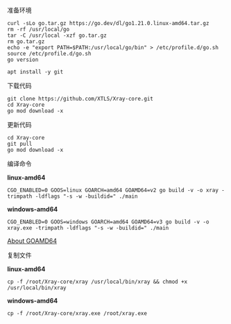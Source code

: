 准备环境

```
curl -sLo go.tar.gz https://go.dev/dl/go1.21.0.linux-amd64.tar.gz
rm -rf /usr/local/go
tar -C /usr/local -xzf go.tar.gz
rm go.tar.gz
echo -e "export PATH=$PATH:/usr/local/go/bin" > /etc/profile.d/go.sh
source /etc/profile.d/go.sh
go version
```

```
apt install -y git
```

下载代码

```
git clone https://github.com/XTLS/Xray-core.git
cd Xray-core
go mod download -x
```

更新代码

```
cd Xray-core
git pull
go mod download -x
```

编译命令

**linux-amd64**

```
CGO_ENABLED=0 GOOS=linux GOARCH=amd64 GOAMD64=v2 go build -v -o xray -trimpath -ldflags "-s -w -buildid=" ./main
```

**windows-amd64**

```
CGO_ENABLED=0 GOOS=windows GOARCH=amd64 GOAMD64=v3 go build -v -o xray.exe -trimpath -ldflags "-s -w -buildid=" ./main
```

[About GOAMD64](https://github.com/golang/go/wiki/MinimumRequirements#amd64)

复制文件

**linux-amd64**

```
cp -f /root/Xray-core/xray /usr/local/bin/xray && chmod +x /usr/local/bin/xray
```

**windows-amd64**

```
cp -f /root/Xray-core/xray.exe /root/xray.exe
```
